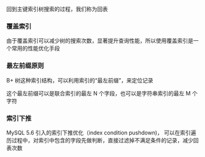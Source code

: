 回到主键索引树搜索的过程，我们称为回表

### 覆盖索引

由于覆盖索引可以减少树的搜索次数，显著提升查询性能，所以使用覆盖索引是一个常用的性能优化手段	

### 最左前缀原则

B+ 树这种索引结构，可以利用索引的“最左前缀”，来定位记录

这个最左前缀可以是联合索引的最左 N 个字段，也可以是字符串索引的最左 M 个字符

### 索引下推

MySQL 5.6 引入的索引下推优化（index condition pushdown)， 可以在索引遍历过程中，对索引中包含的字段先做判断，直接过滤掉不满足条件的记录，减少回表次数